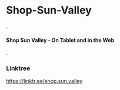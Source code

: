 # Shop-Sun-Valley

.

#### Shop Sun Valley - On Tablet and in the Web

.

### Linktree
https://linktr.ee/shop.sun.valley 
